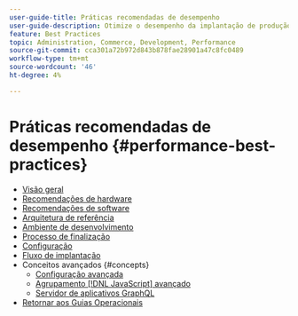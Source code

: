 ```yaml
---
user-guide-title: Práticas recomendadas de desempenho
user-guide-description: Otimize o desempenho da implantação de produção do Adobe Commerce usando essas recomendações.
feature: Best Practices
topic: Administration, Commerce, Development, Performance
source-git-commit: cca301a72b972d843b878fae28901a47c8fc0489
workflow-type: tm+mt
source-wordcount: '46'
ht-degree: 4%

---
```



# Práticas recomendadas de desempenho {#performance-best-practices}

- [Visão geral](overview.md)
- [Recomendações de hardware](hardware.md)
- [Recomendações de software](software.md)
- [Arquitetura de referência](reference-architecture.md)
- [Ambiente de desenvolvimento](development-environment.md)
- [Processo de finalização](high-throughput-order-processing.md)
- [Configuração](configuration.md)
- [Fluxo de implantação](deployment-flow.md)
- Conceitos avançados {#concepts}
   - [Configuração avançada](advanced-setup.md)
   - [Agrupamento  [!DNL JavaScript]  avançado](advanced-js-bundling.md)
   - [Servidor de aplicativos GraphQL](application-server.md)
- [Retornar aos Guias Operacionais](https://experienceleague.adobe.com/docs/commerce-operations/operational-guides/home.html)
